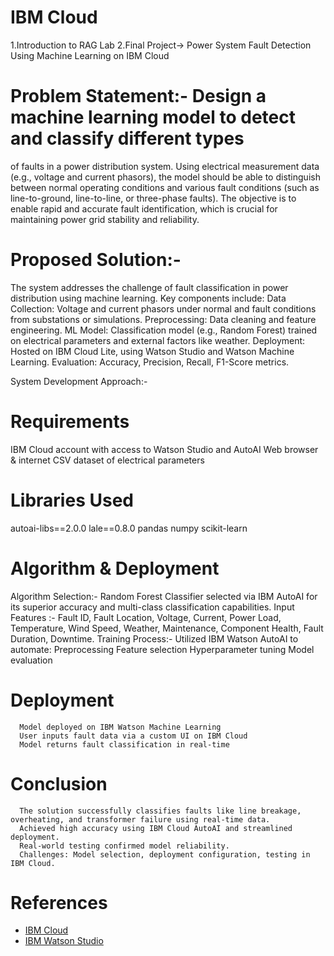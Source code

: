 # IBM Cloud
1.Introduction to RAG Lab
2.Final Project-> Power System Fault Detection Using Machine Learning on IBM Cloud

# Problem Statement:- Design a machine learning model to detect and classify different types 
of faults in a power distribution system. Using electrical measurement data (e.g., 
voltage and current phasors), the model should be able to distinguish between 
normal operating conditions and various fault conditions (such as line-to-ground, 
line-to-line, or three-phase faults). The objective is to enable rapid and accurate fault 
identification, which is crucial for maintaining power grid stability and reliability. 

# Proposed Solution:-
The system addresses the challenge of fault classification in power distribution using machine learning. Key components include:
Data Collection: Voltage and current phasors under normal and fault conditions from substations or simulations.
Preprocessing: Data cleaning and feature engineering.
ML Model: Classification model (e.g., Random Forest) trained on electrical parameters and external factors like weather.
Deployment: Hosted on IBM Cloud Lite, using Watson Studio and Watson Machine Learning.
Evaluation: Accuracy, Precision, Recall, F1-Score metrics.

System Development Approach:-
# Requirements
IBM Cloud account with access to Watson Studio and AutoAI
Web browser & internet
CSV dataset of electrical parameters

# Libraries Used
autoai-libs==2.0.0
lale==0.8.0
pandas
numpy
scikit-learn

# Algorithm & Deployment
  Algorithm Selection:- Random Forest Classifier selected via IBM AutoAI for its superior accuracy and multi-class classification capabilities.
  Input Features :- Fault ID, Fault Location, Voltage, Current, Power Load, Temperature, Wind Speed, Weather, Maintenance, Component Health, Fault Duration, Downtime.
  Training Process:- 
      Utilized IBM Watson AutoAI to automate:
          Preprocessing
          Feature selection
          Hyperparameter tuning
          Model evaluation
# Deployment
      Model deployed on IBM Watson Machine Learning
      User inputs fault data via a custom UI on IBM Cloud
      Model returns fault classification in real-time

# Conclusion
      The solution successfully classifies faults like line breakage, overheating, and transformer failure using real-time data.
      Achieved high accuracy using IBM Cloud AutoAI and streamlined deployment.
      Real-world testing confirmed model reliability.
      Challenges: Model selection, deployment configuration, testing in IBM Cloud.

# References
      
- [IBM Cloud](https://cloud.ibm.com)
- [IBM Watson Studio](https://www.ibm.com/cloud/watson-studio)
